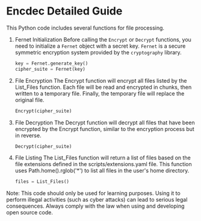 # Encdec Detailed Guide

This Python code includes several functions for file processing.

1. Fernet Initialization
Before calling the `Encrypt` or `Decrypt` functions, you need to initialize a `Fernet` object with a secret key. `Fernet` is a secure symmetric encryption system provided by the `cryptography` library.

    ```python
    key = Fernet.generate_key()
    cipher_suite = Fernet(key)
    ```

2. File Encryption
The Encrypt function will encrypt all files listed by the List_Files function. Each file will be read and encrypted in chunks, then written to a temporary file. Finally, the temporary file will replace the original file.

    ```python
    Encrypt(cipher_suite)
    ```

3. File Decryption
The Decrypt function will decrypt all files that have been encrypted by the Encrypt function, similar to the encryption process but in reverse.

    ```python
    Decrypt(cipher_suite)
    ```

4. File Listing
The List_Files function will return a list of files based on the file extensions defined in the scripts/extensions.yaml file. This function uses Path.home().rglob('*') to list all files in the user's home directory.

    ```python
    files = List_Files()
    ```

Note: This code should only be used for learning purposes. Using it to perform illegal activities (such as cyber attacks) can lead to serious legal consequences. Always comply with the law when using and developing open source code.


